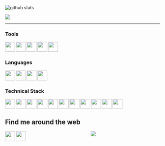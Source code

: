 <img src="https://github-readme-stats.vercel.app/api/?username=Palaash05&show_icons=true&theme=gotham" alt="github stats"/>



<a href="https://github.com/Palaash05/github-readme-stats"><img align="center" src="https://github-readme-stats.vercel.app/api/top-langs/?username=Palaash05&layout=compact&theme=gotham" /></a>


<hr/>

### Tools
<img align="left" height="32" width="32" src="https://cdn.jsdelivr.net/npm/simple-icons@v3/icons/visualstudiocode.svg" />
<img align="left" height="32" width="32" src="https://cdn.jsdelivr.net/npm/simple-icons@3.13.0/icons/jupyter.js" />
<img align="left" height="32" width="32" src="https://cdn.jsdelivr.net/npm/simple-icons@v3/icons/git.svg" />
<img align="left" height="32" width="32" src="https://cdn.jsdelivr.net/npm/simple-icons@v3/icons/github.svg" />
<img align="left" height="32" width="32" src="https://cdn.jsdelivr.net/npm/simple-icons@3.13.0/icons/octave.js" />

<br/>
<br/>

### Languages

<img align="left" height="32" width="32" src="https://cdn.jsdelivr.net/npm/simple-icons@v3/icons/python.svg" />
<img align="left" height="32" width="32" src="https://cdn.jsdelivr.net/npm/simple-icons@v3/icons/c.svg" />
<img align="left" height="32" width="32" src="https://cdn.jsdelivr.net/npm/simple-icons@v3/icons/cplusplus.svg" />
<img align="left" height="32" width="32" src="https://cdn.jsdelivr.net/npm/simple-icons@v3/icons/javascript.svg" />



<br>
<br>

### Technical Stack

<img align="left" height="32" width="32" src="https://cdn.jsdelivr.net/npm/simple-icons@v3/icons/html5.svg" />
<img align="left" height="32" width="32" src="https://cdn.jsdelivr.net/npm/simple-icons@v3/icons/css3.svg" />
<img align="left" height="32" width="32" src="https://cdn.jsdelivr.net/npm/simple-icons@v3/icons/bootstrap.svg" />
<img align="left" height="32" width="32" src="https://cdn.jsdelivr.net/npm/simple-icons@v3/icons/javascript.svg" />
<img align="left" height="32" width="32" src="https://cdn.jsdelivr.net/npm/simple-icons@v3/icons/django.svg" />
<img align="left" height="32" width="32" src="https://cdn.jsdelivr.net/npm/simple-icons@3.13.0/icons/arduino.js" />
<img align="left" height="32" width="32" src="https://cdn.jsdelivr.net/npm/simple-icons@3.13.0/icons/raspberrypi.js" />
<img align="left" height="32" width="32" src="https://cdn.jsdelivr.net/npm/simple-icons@3.13.0/icons/scikit-learn.js" />
<img align="left" height="32" width="32" src="https://cdn.jsdelivr.net/npm/simple-icons@3.13.0/icons/tensorflow.js" />
<img align="left" height="32" width="32" src="https://cdn.jsdelivr.net/npm/simple-icons@3.13.0/icons/amazonaws.js" />
<img align="left" height="32" width="32" src="https://cdn.jsdelivr.net/npm/simple-icons@3.13.0/icons/firebase.js" />



<br/>
<br/>

## Find me around the web

<p align="center">


<a href="https://www.instagram.com/palaash5/" target="_blank"><img align="left" height="32" width="32" src="https://cdn.jsdelivr.net/npm/simple-icons@v3/icons/instagram.svg" /></a>
<a href="https://www.linkedin.com/in/palaash-agarwal-42a0bb174/" target="_blank"><img align="left" height="32" width="32" src="https://cdn.jsdelivr.net/npm/simple-icons@v3/icons/linkedin.svg" /></a>
</p>

<p align="center">

<img src="https://visitor-badge.laobi.icu/badge?page_id=palaash05.palaash05" />

</p>
